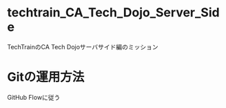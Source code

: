 # techtrain_CA_Tech_Dojo_Server_Side
TechTrainのCA Tech Dojoサーバサイド編のミッション

# Gitの運用方法
GitHub Flowに従う
